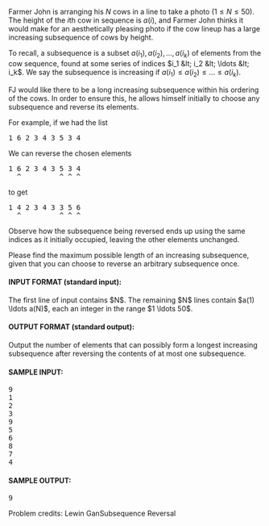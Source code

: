 Farmer John is arranging his $N$ cows in a line to take a photo
($1 \leq N \leq 50$).  The height of the $i$th cow in sequence is $a(i)$, and
Farmer John thinks it would make for an aesthetically pleasing photo if the cow
lineup has a large increasing subsequence of cows by height.

To recall, a subsequence is a subset $a(i_1), a(i_2), \ldots, a(i_k)$ of
elements from the cow sequence, found at some series of indices
$i_1 &lt; i_2 &lt; \ldots &lt; i_k$.  We say the subsequence is increasing if
$a(i_1) \leq a(i_2) \leq \ldots \leq a(i_k)$.  

FJ would like there to be a long increasing subsequence within his ordering of
the cows.   In order to ensure this, he allows himself initially to choose any
subsequence and reverse its elements.

For example, if we had the list
<pre>
1 6 2 3 4 3 5 3 4
</pre>

We can reverse the chosen elements
<pre>
1 6 2 3 4 3 5 3 4
  ^         ^ ^ ^
</pre>

to get
<pre>
1 4 2 3 4 3 3 5 6
  ^         ^ ^ ^
</pre>

Observe how the subsequence being reversed ends up using the same indices as it
initially occupied, leaving the other elements unchanged.  

Please find the maximum possible length of an increasing subsequence, given that
you can choose to reverse an arbitrary subsequence once.

<div class='prob-in-spec'><h4>INPUT FORMAT (standard input):</h4>
The first line of input contains $N$. The remaining $N$ lines contain
$a(1) \ldots a(N)$, each an integer in the range $1 \ldots 50$.
</div>

<div class='prob-out-spec'><h4>OUTPUT FORMAT (standard output):</h4>
Output the number of elements that can possibly form a longest increasing
subsequence after reversing the contents of at most one subsequence.
</div>

<h4>SAMPLE INPUT:</h4><pre class='in'>
9
1
2
3
9
5
6
8
7
4
</pre><h4>SAMPLE OUTPUT:</h4> <pre class='out'>
9
</pre>


Problem credits: Lewin GanSubsequence Reversal